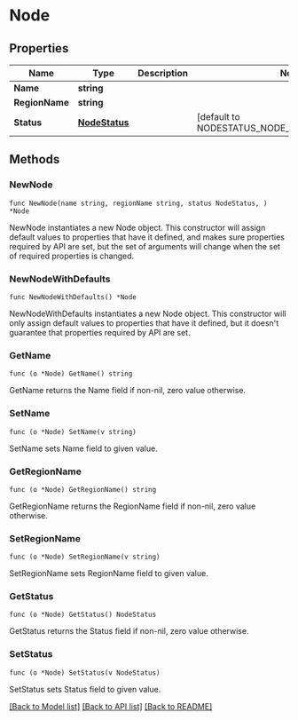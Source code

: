 # Node

## Properties

Name | Type | Description | Notes
------------ | ------------- | ------------- | -------------
**Name** | **string** |  | 
**RegionName** | **string** |  | 
**Status** | [**NodeStatus**](NodeStatus.md) |  | [default to NODESTATUS_NODE_STATUS_UNSPECIFIED]

## Methods

### NewNode

`func NewNode(name string, regionName string, status NodeStatus, ) *Node`

NewNode instantiates a new Node object.
This constructor will assign default values to properties that have it defined,
and makes sure properties required by API are set, but the set of arguments
will change when the set of required properties is changed.

### NewNodeWithDefaults

`func NewNodeWithDefaults() *Node`

NewNodeWithDefaults instantiates a new Node object.
This constructor will only assign default values to properties that have it defined,
but it doesn't guarantee that properties required by API are set.

### GetName

`func (o *Node) GetName() string`

GetName returns the Name field if non-nil, zero value otherwise.

### SetName

`func (o *Node) SetName(v string)`

SetName sets Name field to given value.

### GetRegionName

`func (o *Node) GetRegionName() string`

GetRegionName returns the RegionName field if non-nil, zero value otherwise.

### SetRegionName

`func (o *Node) SetRegionName(v string)`

SetRegionName sets RegionName field to given value.

### GetStatus

`func (o *Node) GetStatus() NodeStatus`

GetStatus returns the Status field if non-nil, zero value otherwise.

### SetStatus

`func (o *Node) SetStatus(v NodeStatus)`

SetStatus sets Status field to given value.


[[Back to Model list]](../README.md#documentation-for-models) [[Back to API list]](../README.md#documentation-for-api-endpoints) [[Back to README]](../README.md)


